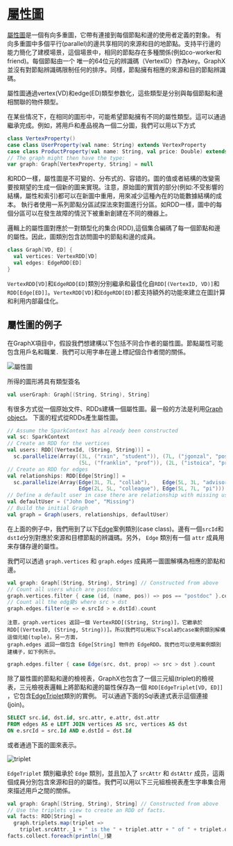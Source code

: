 # [屬性圖](http://spark.apache.org/docs/1.2.0/graphx-programming-guide.html#the-property-graph)

[屬性圖](https://spark.apache.org/docs/latest/api/scala/index.html#org.apache.spark.graphx.Graph)是一個有向多重圖，它帶有連接到每個節點和邊的使用者定義的對象。
有向多重圖中多個平行(parallel)的邊共享相同的來源和目的地節點。支持平行邊的能力簡化了建模場景，這個場景中，相同的節點存在多種關係(例如co-worker和friend)。每個節點由一个
唯一的64位元的辨識碼（VertexID）作為key。GraphX並沒有對節點辨識碼限制任何的排序。同樣，節點擁有相應的來源和目的節點辨識碼。

屬性圖通過vertex(VD)和edge(ED)類型参数化，這些類型是分别與每個節點和邊相關聯的物件類型。

在某些情况下，在相同的圖形中，可能希望節點擁有不同的屬性類型。這可以通過繼承完成。例如，將用戶和產品視為一個二分圖，我們可以用以下方式

```scala
class VertexProperty()
case class UserProperty(val name: String) extends VertexProperty
case class ProductProperty(val name: String, val price: Double) extends VertexProperty
// The graph might then have the type:
var graph: Graph[VertexProperty, String] = null
```
和RDD一樣，屬性圖是不可變的、分布式的、容错的。圖的值或者結構的改變需要按期望的生成一個新的圖来實現。注意，原始圖的實質的部分(例如:不受影響的結構，屬性和索引)都可以在新圖中重用，用來减少這種內在的功能數據結構的成本。
執行者使用一系列節點分區試探法來對圖進行分區。如RDD一樣，圖中的每個分區可以在發生故障的情況下被重新創建在不同的機器上。

邏輯上的屬性圖對應於一對類型化的集合(RDD),這個集合編碼了每一個節點和邊的屬性。因此，圖類別包含訪問圖中的節點和邊的成員。

```scala
class Graph[VD, ED] {
  val vertices: VertexRDD[VD]
  val edges: EdgeRDD[ED]
}
```

`VertexRDD[VD]`和`EdgeRDD[ED]`類別分别繼承和最佳化自`RDD[(VertexID, VD)]`和`RDD[Edge[ED]]`。`VertexRDD[VD]`和`EdgeRDD[ED]`都支持額外的功能來建立在圖計算和利用内部最佳化。

## 屬性圖的例子

在GraphX項目中，假設我們想建構以下包括不同合作者的屬性圖。節點屬性可能包含用戶名和職業．我們可以用字串在邊上標記個合作者間的關係。

![屬性圖](../img/property_graph.png)

所得的圖形將具有類型簽名

```scala
val userGraph: Graph[(String, String), String]
```
有很多方式從一個原始文件、RDDs建構一個屬性圖。最一般的方法是利用[Graph object](https://sp變rk.apache.org/docs/latest/api/scala/index.html#org.apache.spark.graphx.Graph$)。
下面的程式從RDDs產生屬性圖。

```scala
// Assume the SparkContext has already been constructed
val sc: SparkContext
// Create an RDD for the vertices
val users: RDD[(VertexId, (String, String))] =
  sc.parallelize(Array((3L, ("rxin", "student")), (7L, ("jgonzal", "postdoc")),
                       (5L, ("franklin", "prof")), (2L, ("istoica", "prof"))))
// Create an RDD for edges
val relationships: RDD[Edge[String]] =
  sc.parallelize(Array(Edge(3L, 7L, "collab"),    Edge(5L, 3L, "advisor"),
                       Edge(2L, 5L, "colleague"), Edge(5L, 7L, "pi")))
// Define a default user in case there are relationship with missing user
val defaultUser = ("John Doe", "Missing")
// Build the initial Graph
val graph = Graph(users, relationships, defaultUser)
```
在上面的例子中，我們用到了以下[Edge](https://spark.apache.org/docs/latest/api/scala/index.html#org.apache.spark.graphx.Edge)案例類別(case class)。邊有一個`srcId`和`dstId`分別對應於來源和目標節點的辨識碼。另外， `Edge` 類別有一個 `attr` 成員用来存儲存邊的屬性。

我們可以透過 `graph.vertices` 和 `graph.edges` 成員將一圖圖解構為相應的節點和邊。

```scala
val graph: Graph[(String, String), String] // Constructed from above
// Count all users which are postdocs
graph.vertices.filter { case (id, (name, pos)) => pos == "postdoc" }.count
// Count all the edg變s where src > dst
graph.edges.filter(e => e.srcId > e.dstId).count
```

```
注意，graph.vertices 返回一個 VertexRDD[(String, String)]，它繼承於 RDD[(VertexID, (String, String))]。所以我們可以用以下scala的case案例類別解構這個元組(tuple)。另一方面，
graph.edges 返回一個包含 Edge[String] 物件的 EdgeRDD。我們也可以使用案例類別建構子，如下例所示。
```

```scala
graph.edges.filter { case Edge(src, dst, prop) => src > dst }.count
```


除了屬性圖的節點和邊的檢視表，GraphX也包含了一個三元組(triplet)的檢視表，三元檢視表邏輯上將節點和邊的屬性保存為一個 `RDD[EdgeTriplet[VD, ED]]` ，它包含[EdgeTriplet](https://spark.apache.org/docs/latest/api/scala/index.html#org.apache.spark.graphx.EdgeTriplet)類別的實例。
可以通過下面的Sql表達式表示這個連接(join)。
```sql
SELECT src.id, dst.id, src.attr, e.attr, dst.attr
FROM edges AS e LEFT JOIN vertices AS src, vertices AS dst
ON e.srcId = src.Id AND e.dstId = dst.Id
```

或者通過下面的圖來表示。

![triplet](../img/triplet.png)

`EdgeTriplet` 類別繼承於 `Edge` 類別，並且加入了 `srcAttr` 和 `dstAttr` 成员，這兩個成員分別包含來源和目的的屬性。我們可以用以下三元組檢視表產生字串集合用來描述用戶之間的關係。

```scala
val graph: Graph[(String, String), String] // Constructed from above
// Use the triplets view to create an RDD of facts.
val facts: RDD[String] =
  graph.triplets.map(triplet =>
    triplet.srcAttr._1 + " is the " + triplet.attr + " of " + triplet.dstAttr._1)
facts.collect.foreach(println(_)變
```


